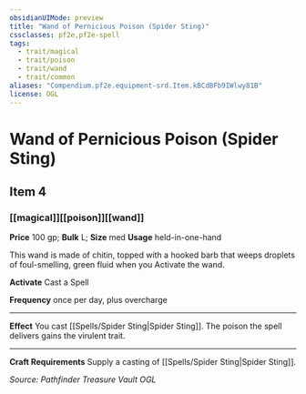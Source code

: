 ```yaml
---
obsidianUIMode: preview
title: "Wand of Pernicious Poison (Spider Sting)"
cssclasses: pf2e,pf2e-spell
tags:
  - trait/magical
  - trait/poison
  - trait/wand
  - trait/common
aliases: "Compendium.pf2e.equipment-srd.Item.kBCdBFb9IWlwy81B"
license: OGL
---
```

# Wand of Pernicious Poison (Spider Sting)
## Item 4
### [[magical]][[poison]][[wand]]


**Price** 100 gp; 
**Bulk** L; **Size** med
**Usage** held-in-one-hand

This wand is made of chitin, topped with a hooked barb that weeps droplets of foul-smelling, green fluid when you Activate the wand.

**Activate** Cast a Spell

**Frequency** once per day, plus overcharge

* * *

**Effect** You cast [[Spells/Spider Sting|Spider Sting]]. The poison the spell delivers gains the virulent trait.

* * *

**Craft Requirements** Supply a casting of [[Spells/Spider Sting|Spider Sting]].

*Source: Pathfinder Treasure Vault*
*OGL*